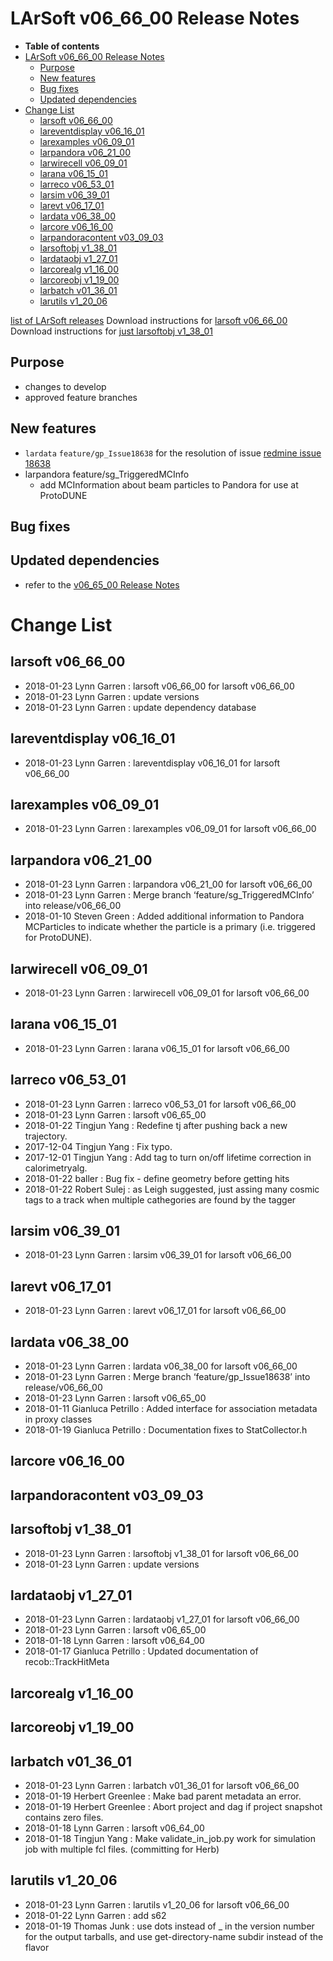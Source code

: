 LArSoft v06_66_00 Release Notes
======================================================================

-   **Table of contents**
-   [LArSoft v06_66_00 Release Notes](#LArSoft-v06_66_00-Release-Notes)
    -   [Purpose](#Purpose)
    -   [New features](#New-features)
    -   [Bug fixes](#Bug-fixes)
    -   [Updated dependencies](#Updated-dependencies)
-   [Change List](#Change-List)
    -   [larsoft v06_66_00](#larsoft-v06_66_00)
    -   [lareventdisplay v06_16_01](#lareventdisplay-v06_16_01)
    -   [larexamples v06_09_01](#larexamples-v06_09_01)
    -   [larpandora v06_21_00](#larpandora-v06_21_00)
    -   [larwirecell v06_09_01](#larwirecell-v06_09_01)
    -   [larana v06_15_01](#larana-v06_15_01)
    -   [larreco v06_53_01](#larreco-v06_53_01)
    -   [larsim v06_39_01](#larsim-v06_39_01)
    -   [larevt v06_17_01](#larevt-v06_17_01)
    -   [lardata v06_38_00](#lardata-v06_38_00)
    -   [larcore v06_16_00](#larcore-v06_16_00)
    -   [larpandoracontent v03_09_03](#larpandoracontent-v03_09_03)
    -   [larsoftobj v1_38_01](#larsoftobj-v1_38_01)
    -   [lardataobj v1_27_01](#lardataobj-v1_27_01)
    -   [larcorealg v1_16_00](#larcorealg-v1_16_00)
    -   [larcoreobj v1_19_00](#larcoreobj-v1_19_00)
    -   [larbatch v01_36_01](#larbatch-v01_36_01)
    -   [larutils v1_20_06](#larutils-v1_20_06)

[list of LArSoft releases](LArSoft_release_list)
Download instructions for [larsoft v06_66_00](http://scisoft.fnal.gov/scisoft/bundles/larsoft/v06_66_00/larsoft-v06_66_00.html)
Download instructions for [just larsoftobj v1_38_01](http://scisoft.fnal.gov/scisoft/bundles/larsoftobj/v1_38_01/larsoftobj-v1_38_01.html)

Purpose
--------------------

-   changes to develop
-   approved feature branches

New features
------------------------------

-   `lardata` `feature/gp_Issue18638` for the resolution of issue [redmine issue 18638](https://cdcvs.fnal.gov/redmine/issues/18638)
-   larpandora feature/sg_TriggeredMCInfo
    -   add MCInformation about beam particles to Pandora for use at ProtoDUNE

Bug fixes
------------------------

Updated dependencies
----------------------------------------------

-   refer to the [v06_65_00 Release Notes](ReleaseNotes066500)

Change List
============================

larsoft v06_66_00
------------------------------------------

-   2018-01-23 Lynn Garren : larsoft v06_66_00 for larsoft v06_66_00
-   2018-01-23 Lynn Garren : update versions
-   2018-01-23 Lynn Garren : update dependency database

lareventdisplay v06_16_01
----------------------------------------------------------

-   2018-01-23 Lynn Garren : lareventdisplay v06_16_01 for larsoft v06_66_00

larexamples v06_09_01
--------------------------------------------------

-   2018-01-23 Lynn Garren : larexamples v06_09_01 for larsoft v06_66_00

larpandora v06_21_00
------------------------------------------------

-   2018-01-23 Lynn Garren : larpandora v06_21_00 for larsoft v06_66_00
-   2018-01-23 Lynn Garren : Merge branch ‘feature/sg_TriggeredMCInfo’ into release/v06_66_00
-   2018-01-10 Steven Green : Added additional information to Pandora MCParticles to indicate whether the particle is a primary (i.e. triggered for ProtoDUNE).

larwirecell v06_09_01
--------------------------------------------------

-   2018-01-23 Lynn Garren : larwirecell v06_09_01 for larsoft v06_66_00

larana v06_15_01
----------------------------------------

-   2018-01-23 Lynn Garren : larana v06_15_01 for larsoft v06_66_00

larreco v06_53_01
------------------------------------------

-   2018-01-23 Lynn Garren : larreco v06_53_01 for larsoft v06_66_00
-   2018-01-23 Lynn Garren : larsoft v06_65_00
-   2018-01-22 Tingjun Yang : Redefine tj after pushing back a new trajectory.
-   2017-12-04 Tingjun Yang : Fix typo.
-   2017-12-01 Tingjun Yang : Add tag to turn on/off lifetime correction in calorimetryalg.
-   2018-01-22 baller : Bug fix - define geometry before getting hits
-   2018-01-22 Robert Sulej : as Leigh suggested, just assing many cosmic tags to a track when multiple cathegories are found by the tagger

larsim v06_39_01
----------------------------------------

-   2018-01-23 Lynn Garren : larsim v06_39_01 for larsoft v06_66_00

larevt v06_17_01
----------------------------------------

-   2018-01-23 Lynn Garren : larevt v06_17_01 for larsoft v06_66_00

lardata v06_38_00
------------------------------------------

-   2018-01-23 Lynn Garren : lardata v06_38_00 for larsoft v06_66_00
-   2018-01-23 Lynn Garren : Merge branch ‘feature/gp_Issue18638’ into release/v06_66_00
-   2018-01-23 Lynn Garren : larsoft v06_65_00
-   2018-01-11 Gianluca Petrillo : Added interface for association metadata in proxy classes
-   2018-01-19 Gianluca Petrillo : Documentation fixes to StatCollector.h

larcore v06_16_00
------------------------------------------

larpandoracontent v03_09_03
--------------------------------------------------------------

larsoftobj v1_38_01
----------------------------------------------

-   2018-01-23 Lynn Garren : larsoftobj v1_38_01 for larsoft v06_66_00
-   2018-01-23 Lynn Garren : update versions

lardataobj v1_27_01
----------------------------------------------

-   2018-01-23 Lynn Garren : lardataobj v1_27_01 for larsoft v06_66_00
-   2018-01-23 Lynn Garren : larsoft v06_65_00
-   2018-01-18 Lynn Garren : larsoft v06_64_00
-   2018-01-17 Gianluca Petrillo : Updated documentation of recob::TrackHitMeta

larcorealg v1_16_00
----------------------------------------------

larcoreobj v1_19_00
----------------------------------------------

larbatch v01_36_01
--------------------------------------------

-   2018-01-23 Lynn Garren : larbatch v01_36_01 for larsoft v06_66_00
-   2018-01-19 Herbert Greenlee : Make bad parent metadata an error.
-   2018-01-19 Herbert Greenlee : Abort project and dag if project snapshot contains zero files.
-   2018-01-18 Lynn Garren : larsoft v06_64_00
-   2018-01-18 Tingjun Yang : Make validate_in_job.py work for simulation job with multiple fcl files. (committing for Herb)

larutils v1_20_06
------------------------------------------

-   2018-01-23 Lynn Garren : larutils v1_20_06 for larsoft v06_66_00
-   2018-01-22 Lynn Garren : add s62
-   2018-01-19 Thomas Junk : use dots instead of _ in the version number for the output tarballs, and use get-directory-name subdir instead of the flavor
